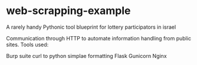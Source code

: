 # web-scrapping-example
A rarely handy Pythonic tool blueprint for lottery participators in israel

Communication through HTTP to automate information handling from public sites.
Tools used:

Burp suite
curl to python
simplae formatting
Flask
Gunicorn
Nginx

